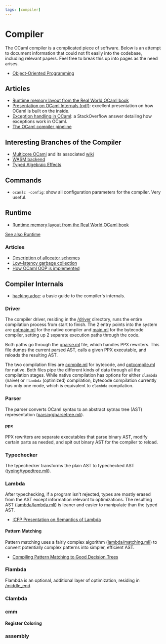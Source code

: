 ```yaml
---
tags: [compiler]
---
```


# Compiler

The OCaml compiler is a complicated piece of software. Below is an attempt to document information that could not fit easily into the codebase, including relevant papers. Feel free to break this up into pages as the need arises.

* [Object-Oriented Programming](objects.md)

## Articles

* [Runtime memory layout from the Real World OCaml book](https://dev.realworldocaml.org/runtime-memory-layout.html)
* [Presentation on OCaml Internals (pdf)](/assets/pdf/ocaml_internals.pdf):
excellent presentation on how OCaml is built on the inside.
* [Exception handling in OCaml](https://stackoverflow.com/questions/8564025/ocaml-internals-exceptions):
a StackOverflow answer detailing how exceptions work in OCaml.
* [The OCaml compiler pipeline](https://sookocheff.com/post/ocaml/the-ocaml-compiler-pipeline/)

## Interesting Branches of the Compiler

* [Multicore OCaml](https://github.com/ocamllabs/ocaml-multicore) and its associated
[wiki](https://github.com/ocamllabs/ocaml-multicore/wiki)
* [WASM backend](https://github.com/SanderSpies/ocaml/tree/wasm-backend)
* [Typed Algebraic Effects](https://github.com/lpw25/ocaml-typed-effects)

## Commands

* `ocamlc -config`:
show all configuration parameters for the compiler. Very useful.

## Runtime

* [Runtime memory layout from the Real World OCaml book](https://dev.realworldocaml.org/runtime-memory-layout.html)

[See also Runtime](runtime.md)

### Articles

* [Description of allocator schemes](http://gallium.inria.fr/~scherer/doc/chameau-sur-le-plateau/2019-10-08-damien-doligez-major-allocator.org)
* [Low-latency garbage collection](https://blog.janestreet.com/building-a-lower-latency-gc/)
* [How OCaml OOP is implemented](http://ambassadortothecomputers.blogspot.com/2010/03/inside-ocaml-objects.html)

## Compiler Internals

* [hacking.adoc](https://github.com/ocaml/ocaml/blob/trunk/HACKING.adoc): a basic guide to the compiler's internals.

### Driver

The compiler driver, residing in the [/driver](https://github.com/ocaml/ocaml/tree/trunk/driver) directory,
runs the entire compilation process from start to finish.
The 2 entry points into the system are [optmain.ml](https://github.com/ocaml/ocaml/blob/trunk/driver/optmain.ml)
for the native compiler and [main.ml](https://github.com/ocaml/ocaml/blob/trunk/driver/main.ml)
for the bytecode compiler,
setting up 2 separate execution paths through the code.

Both paths go through the [pparse.ml](https://github.com/ocaml/ocaml/blob/trunk/driver/pparse.ml) file,
which handles PPX rewriters.
This file dumps the current parsed AST, calls a given PPX executable,
and reloads the resulting AST.

The two compilation files are [compile.ml](https://github.com/ocaml/ocaml/blob/trunk/driver/compile.ml)
for bytecode, and [optcompile.ml](https://github.com/ocaml/ocaml/blob/trunk/driver/optcompile.ml) for native.
Both files pipe the different kinds of data through all the compilation stages.
While native compilation has options for
either `clambda` (naive) or `flambda` (optimized) compilation, bytecode compilation currently has only
one mode, which is equivalent to `clambda` compilation.

### Parser

The parser converts OCaml syntax to an abstract sytnax tree (AST) representation
([parsing/parsetree.mli](https://github.com/ocaml/ocaml/blob/trunk/parsing/parsetree.mli)).

#### ppx

PPX rewriters are separate executables that parse binary AST,
modify certain parts as needed,
and spit out binary AST for the compiler to reload.

### Typechecker

The typechecker transforms the plain AST to typechecked AST
([typing/typedtree.mli](https://github.com/ocaml/ocaml/blob/trunk/typing/typedtree.mli)).

### Lambda

After typechecking, if a program isn't rejected,
types are mostly erased from the AST except information relevant to optimizations.
The resulting AST 
([lambda/lambda.mli](https://github.com/ocaml/ocaml/blob/trunk/lambda/lambda.mli))
is leaner and easier to manipulate than the typed AST.

* [ICFP Presentation on Semantics of Lambda](https://www.youtube.com/watch?v=R3Uk9gt90Tk)

#### Pattern Matching

Pattern matching uses a fairly complex algorithm
([lambda/matching.mli](https://github.com/ocaml/ocaml/blob/trunk/lambda/matching.ml))
to convert potentially complex patterns into simpler, efficient AST.

* [Compiling Pattern Matching to Good Decision Trees](http://moscova.inria.fr/~maranget/papers/ml05e-maranget.pdf)

### Flambda

Flambda is an optional, additional layer of optimization,
residing in [/middle_end](https://github.com/ocaml/ocaml/tree/trunk/middle_end).

### Clambda
### cmm
#### Register Coloring
### assembly


